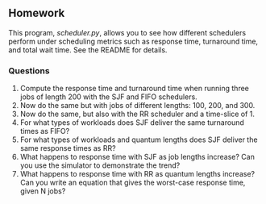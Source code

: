 ## Homework

This program, *scheduler.py*, allows you to see how different schedulers perform under scheduling metrics such as response time, turnaround time, and total wait time. See the README for details. 

### Questions 

1. Compute the response time and turnaround time when running three jobs of length 200 with the SJF and FIFO schedulers. 
2. Now do the same but with jobs of different lengths: 100, 200, and 300. 
3.  Now do the same, but also with the RR scheduler and a time-slice of 1. 
4. For what types of workloads does SJF deliver the same turnaround times as FIFO? 
5. For what types of workloads and quantum lengths does SJF deliver the same response times as RR? 
6. What happens to response time with SJF as job lengths increase? Can you use the simulator to demonstrate the trend? 
7. What happens to response time with RR as quantum lengths increase? Can you write an equation that gives the worst-case response time, given N jobs?